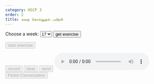 ```yaml
---
category: HSCP 3
order: 2
title: கதை சொல்லுதல் பயிற்சி 
---
```

<script src="{{ site.baseurl }}/scripts/track.js"></script>
<script src="{{ site.baseurl }}/scripts/speech.js"></script>

 <label for="weeks">Choose a week:</label>
    <select id="weeks">
         <option value="1">17</option>
    </select>
<button id="exercise-btn" onclick="getStoryExercise()">get exercise</button>
<div>
    <p type="text" id="topicSelected"></p>
</div>
<div class="story-image" id="storyImage"></div>
<div class="chat-container">  
    <button id="exercise-start-btn" disabled>start exercise</button>
    <div class="chat-box" id="chatBox">
    </div>
    <div><p type="text" id="userInput"></p> </div>
    <div class="input-area">
        <button id="story-start-btn" disabled>record</button>
        <button id="story-clear-btn" disabled>clear</button>
        <button id="story-send-btn" onclick="sendMessage()" disabled>send</button>
        <audio id="audioPlayer" controls></audio>
    </div>
  </div>
<button id="story-saveButton" disabled>Finish Conversation</button>
 <div class="story-spinner" id="story-spinner"></div>
<script src="{{ site.baseurl }}/scripts/story.js"></script>
<script>
tracker();
</script>
<div id="tracker"></div>
